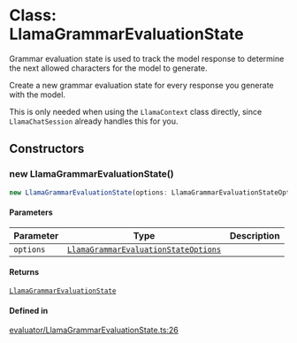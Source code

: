 # Class: LlamaGrammarEvaluationState

Grammar evaluation state is used to track the model response to determine the next allowed characters for the model to generate.

Create a new grammar evaluation state for every response you generate with the model.

This is only needed when using the `LlamaContext` class directly, since `LlamaChatSession` already handles this for you.

## Constructors

### new LlamaGrammarEvaluationState()

```ts
new LlamaGrammarEvaluationState(options: LlamaGrammarEvaluationStateOptions): LlamaGrammarEvaluationState
```

#### Parameters

| Parameter | Type | Description |
| ------ | ------ | ------ |
| `options` | [`LlamaGrammarEvaluationStateOptions`](../type-aliases/LlamaGrammarEvaluationStateOptions.md) |  |

#### Returns

[`LlamaGrammarEvaluationState`](LlamaGrammarEvaluationState.md)

#### Defined in

[evaluator/LlamaGrammarEvaluationState.ts:26](https://github.com/withcatai/node-llama-cpp/blob/6405ee945e792651123189aae2612212095765b6/src/evaluator/LlamaGrammarEvaluationState.ts#L26)
